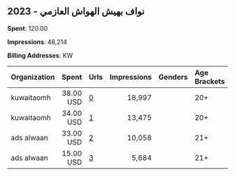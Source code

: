 ## 2023 - نواف بهيش الهواش العازمي 
**Spent**: 120.00

**Impressions**: 48,214

**Billing Addresses**: KW

|Organization|Spent|Urls|Impressions|Genders|Age Brackets|Country Codes|
|:---|---:|:---|---:|:---|:---|:---|
|kuwaitaomh|38.00 USD|[0](https://www.snap.com/political-ads/asset/5ab7ed7d6c4e0634275e23c66c17e86c764835e83390d29914c8547f4ce98f70?mediaType=mp4)|18,997||20+|kuwait|
|kuwaitaomh|34.00 USD|[1](https://www.snap.com/political-ads/asset/bcaf8664df5099b0930909f02656e6c141da9b724ee901c086b28124753b1358?mediaType=mp4)|13,475||20+|kuwait|
|ads alwaan|33.00 USD|[2](https://www.snap.com/political-ads/asset/fdc2348073747c076fc4db5d6999544d61008a3856b3ddbce1098eaa018b03df?mediaType=mp4)|10,058||21+|kuwait|
|ads alwaan|15.00 USD|[3](https://www.snap.com/political-ads/asset/fdc2348073747c076fc4db5d6999544d61008a3856b3ddbce1098eaa018b03df?mediaType=mp4)|5,684||21+|kuwait|
